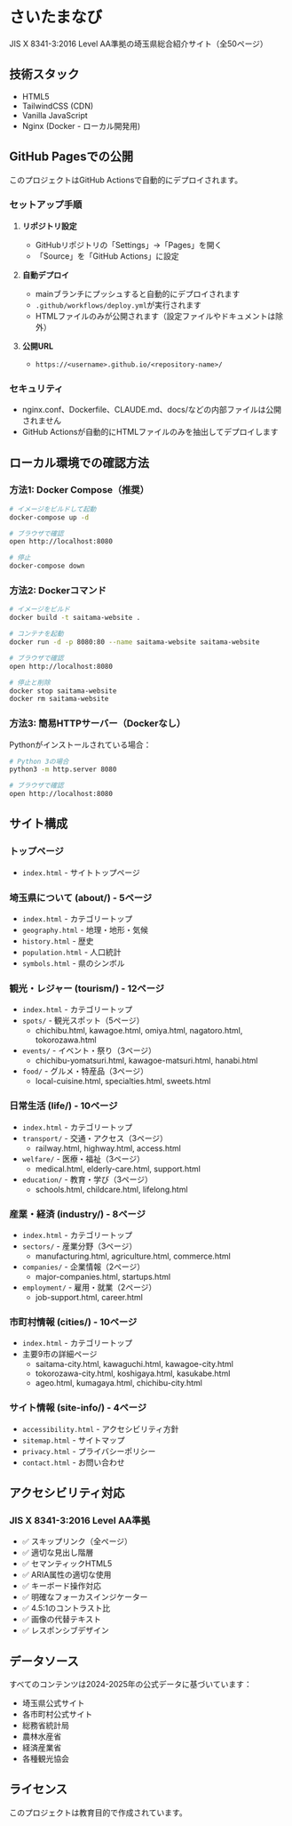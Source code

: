 # さいたまなび

JIS X 8341-3:2016 Level AA準拠の埼玉県総合紹介サイト（全50ページ）

## 技術スタック

- HTML5
- TailwindCSS (CDN)
- Vanilla JavaScript
- Nginx (Docker - ローカル開発用)

## GitHub Pagesでの公開

このプロジェクトはGitHub Actionsで自動的にデプロイされます。

### セットアップ手順

1. **リポジトリ設定**
   - GitHubリポジトリの「Settings」→「Pages」を開く
   - 「Source」を「GitHub Actions」に設定

2. **自動デプロイ**
   - mainブランチにプッシュすると自動的にデプロイされます
   - `.github/workflows/deploy.yml`が実行されます
   - HTMLファイルのみが公開されます（設定ファイルやドキュメントは除外）

3. **公開URL**
   - `https://<username>.github.io/<repository-name>/`

### セキュリティ
- nginx.conf、Dockerfile、CLAUDE.md、docs/などの内部ファイルは公開されません
- GitHub Actionsが自動的にHTMLファイルのみを抽出してデプロイします

## ローカル環境での確認方法

### 方法1: Docker Compose（推奨）

```bash
# イメージをビルドして起動
docker-compose up -d

# ブラウザで確認
open http://localhost:8080

# 停止
docker-compose down
```

### 方法2: Dockerコマンド

```bash
# イメージをビルド
docker build -t saitama-website .

# コンテナを起動
docker run -d -p 8080:80 --name saitama-website saitama-website

# ブラウザで確認
open http://localhost:8080

# 停止と削除
docker stop saitama-website
docker rm saitama-website
```

### 方法3: 簡易HTTPサーバー（Dockerなし）

Pythonがインストールされている場合：

```bash
# Python 3の場合
python3 -m http.server 8080

# ブラウザで確認
open http://localhost:8080
```

## サイト構成

### トップページ
- `index.html` - サイトトップページ

### 埼玉県について (about/) - 5ページ
- `index.html` - カテゴリートップ
- `geography.html` - 地理・地形・気候
- `history.html` - 歴史
- `population.html` - 人口統計
- `symbols.html` - 県のシンボル

### 観光・レジャー (tourism/) - 12ページ
- `index.html` - カテゴリートップ
- `spots/` - 観光スポット（5ページ）
  - chichibu.html, kawagoe.html, omiya.html, nagatoro.html, tokorozawa.html
- `events/` - イベント・祭り（3ページ）
  - chichibu-yomatsuri.html, kawagoe-matsuri.html, hanabi.html
- `food/` - グルメ・特産品（3ページ）
  - local-cuisine.html, specialties.html, sweets.html

### 日常生活 (life/) - 10ページ
- `index.html` - カテゴリートップ
- `transport/` - 交通・アクセス（3ページ）
  - railway.html, highway.html, access.html
- `welfare/` - 医療・福祉（3ページ）
  - medical.html, elderly-care.html, support.html
- `education/` - 教育・学び（3ページ）
  - schools.html, childcare.html, lifelong.html

### 産業・経済 (industry/) - 8ページ
- `index.html` - カテゴリートップ
- `sectors/` - 産業分野（3ページ）
  - manufacturing.html, agriculture.html, commerce.html
- `companies/` - 企業情報（2ページ）
  - major-companies.html, startups.html
- `employment/` - 雇用・就業（2ページ）
  - job-support.html, career.html

### 市町村情報 (cities/) - 10ページ
- `index.html` - カテゴリートップ
- 主要9市の詳細ページ
  - saitama-city.html, kawaguchi.html, kawagoe-city.html
  - tokorozawa-city.html, koshigaya.html, kasukabe.html
  - ageo.html, kumagaya.html, chichibu-city.html

### サイト情報 (site-info/) - 4ページ
- `accessibility.html` - アクセシビリティ方針
- `sitemap.html` - サイトマップ
- `privacy.html` - プライバシーポリシー
- `contact.html` - お問い合わせ

## アクセシビリティ対応

### JIS X 8341-3:2016 Level AA準拠

- ✅ スキップリンク（全ページ）
- ✅ 適切な見出し階層
- ✅ セマンティックHTML5
- ✅ ARIA属性の適切な使用
- ✅ キーボード操作対応
- ✅ 明確なフォーカスインジケーター
- ✅ 4.5:1のコントラスト比
- ✅ 画像の代替テキスト
- ✅ レスポンシブデザイン

## データソース

すべてのコンテンツは2024-2025年の公式データに基づいています：

- 埼玉県公式サイト
- 各市町村公式サイト
- 総務省統計局
- 農林水産省
- 経済産業省
- 各種観光協会

## ライセンス

このプロジェクトは教育目的で作成されています。
